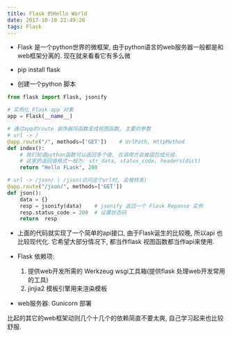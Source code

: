 ```yaml
---
title: Flask 的Hello World
date: 2017-10-10 22:49:26
tags: Flask
---
```

* Flask 是一个python世界的微框架, 由于python语言的web服务器一般都是和web框架分离的.
  现在就来看看它有多么微

* pip install flask  
* 创建一个python 脚本
```python
from flask import Flask, jsonify

# 实例化 Flask app 对象 
app = Flask(__name__)

# 通过app的route 装饰器将函数变成视图函数, 主要的参数
# url -> /
@app.route("/", methods=['GET'])    # UrlPath, HttpMethod
def index():
    # 我们知道python函数可以返回多个值, 在调用方会被组包成元组.
    # 这里的返回值格式一般为: str_data, status_code, headers(dict)
    return "Hello FLask", 200

# url -> /json/ | /json(访问这个url时, 会被转发)
@app.route("/json/", methods=['GET'])
def json():
    data = {}
    resp = jsonify(data)    # jsonify 返回一个 Flask Reponse 实例
    resp.status_code = 200  # 设置状态码
    return  resp

```
* 上面的代码就实现了一个简单的api接口, 由于Flask诞生的比较晚, 所以api 也比较现代化.
  它希望大部分情况下, 都当作flask 视图函数都当作api来使用.

* Flask 依赖项:
    1. 提供web开发所需的 Werkzeug wsgi工具箱(提供flask 处理web开发常用的工具)
    2. jinjia2 模板引擎用来渲染模板
* web服务器:
    Gunicorn 部署
    
比起的其它的web框架动则几个十几个的依赖简直不要太爽, 自己学习起来也比较舒服.
